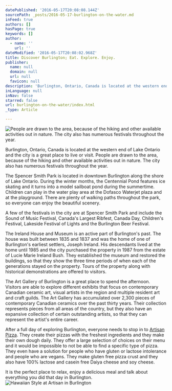 ```yaml
---
datePublished: '2016-05-17T20:08:08.144Z'
sourcePath: _posts/2016-05-17-burlington-on-the-water.md
inFeed: true
authors: []
hasPage: true
keywords: []
author:
  - name: ''
    url: ''
dateModified: '2016-05-17T20:08:02.968Z'
title: Discover Burlington; Eat. Explore. Enjoy.
publisher:
  name: null
  domain: null
  url: null
  favicon: null
description: 'Burlington, Ontario, Canada is located at the western end of Lake Ontario and the city is a great place to live or visit. People are drawn to the area, because of the hiking and other available activities out in nature. The city also has numerous festivals throughout the year.'
inLanguage: null
inNav: false
starred: false
url: burlington-on-the-water/index.html
_type: Article

---
```

![People are drawn to the area, because of the hiking and other available activities out in nature. The city also has numerous festivals throughout the year.](https://the-grid-user-content.s3-us-west-2.amazonaws.com/ad38aa3c-baab-4d4d-90d0-b425ab042a01.jpg)

Burlington, Ontario, Canada is located at the western end of Lake Ontario and the city is a great place to live or visit. People are drawn to the area, because of the hiking and other available activities out in nature. The city also has numerous festivals throughout the year.

The Spencer Smith Park is located in downtown Burlington along the shore of Lake Ontario. During the winter months, the Centennial Pond features ice skating and it turns into a model sailboat pond during the summertime. Children can play in the water play area at the Dofasco Waterjet plaza and at the playground. There are plenty of walking paths throughout the park, so everyone can enjoy the beautiful scenery.

A few of the festivals in the city are at Spencer Smith Park and include the Sound of Music Festival, Canada's Largest Ribfest, Canada Day, Children's Festival, Lakeside Festival of Lights and the Burlington Beer Festival.

The Ireland House and Museum is an active part of Burlington's past. The house was built between 1835 and 1837 and was the home of one of Burlington's earliest settlers, Joseph Ireland. His descendants lived at the home until 1985 and the city purchased the property in 1987 from the estate of Lucie Marie Ireland Bush. They established the museum and restored the buildings, so that they show the three time periods of when each of the generations stayed on the property. Tours of the property along with historical demonstrations are offered to visitors.

The Art Gallery of Burlington is a great place to spend the afternoon. Visitors are able to explore different exhibits that focus on contemporary Canadian ceramic art, visual artists in the region and multiple resident art and craft guilds. The Art Gallery has accumulated over 2,300 pieces of contemporary Canadian ceramics over the past thirty years. Their collection represents pieces from all areas of the country, but they also have an expansive collection of certain outstanding artists, so that they can represent the artist's entire career.

After a full day of exploring Burlington, everyone needs to stop in to [Artisan Pizza][0]. They create their pizzas with the freshest ingredients and they make their own dough daily. They offer a large selection of choices on their menu and it would be impossible to not be able to find a specific type of pizza. They even have a solution for people who have gluten or lactose intolerance and people who are vegans. They make gluten free pizza crust and they also have 100% lactose and casein free Daiya cheese and soy cheese.

It is the perfect place to relax, enjoy a delicious meal and talk about everything you did that day in Burlington.
![Hawaiian Style at Artisan in Burlington](https://the-grid-user-content.s3-us-west-2.amazonaws.com/e18cc71d-8f5b-43d1-866f-0aab5bd02294.jpg)

[0]: http://artisanpizza.ca/